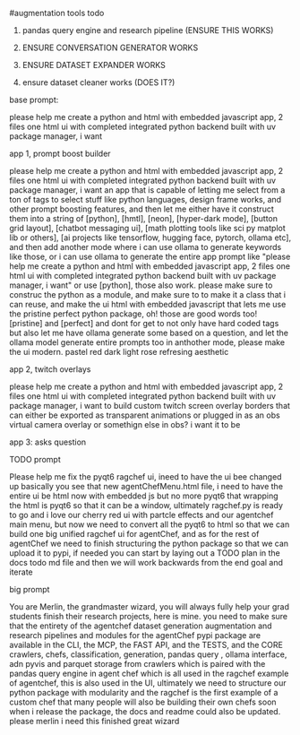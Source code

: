 #augmentation tools todo

1. pandas query engine and research pipeline (ENSURE THIS WORKS)

2. ENSURE CONVERSATION GENERATOR WORKS

3. ENSURE DATASET EXPANDER WORKS

4. ensure dataset cleaner works (DOES IT?)



base prompt: 

please help me create a python and html with embedded javascript app, 2 files one html ui with completed integrated python backend built with uv package manager, i want

app 1, prompt boost builder

please help me create a python and html with embedded javascript app, 2 files one html ui with completed integrated python backend built with uv package manager, i want an app that is capable of letting me select from a ton of tags to select stuff like python languages, design frame works, and other prompt boosting features, and then let me either have it construct them into a string of [python], [hmtl], [neon], [hyper-dark mode], [button grid layout], [chatbot messaging ui], [math plotting tools like sci py matplot lib or others], [ai projects like tensorflow, hugging face, pytorch, ollama etc], and then add another mode where i can use ollama to generate keywords like those, or i can use ollama to generate the entire app prompt like "please help me create a python and html with embedded javascript app, 2 files one html ui with completed integrated python backend built with uv package manager, i want" or use [python], those also work. please make sure to construc the python as a module, and make sure to to make it a class that i can reuse, and make the ui html with embedded javascript that lets me use the pristine perfect python package, oh! those are good words too! [pristine] and [perfect] and dont for get to not only have hard coded tags but also let me have ollama generate some based on a question, and let the ollama model generate entire prompts too in anthother mode, please make the ui modern. pastel red dark light rose refresing aesthetic

app 2, twitch overlays

please help me create a python and html with embedded javascript app, 2 files one html ui with completed integrated python backend built with uv package manager, i want to build custom twitch screen overlay borders that can either be exported as transparent animations or plugged in as an obs virtual camera overlay or somethign else in obs? i want it to be 

app 3: asks question



TODO prompt

Please help me fix the pyqt6 ragchef ui, ineed to have the ui bee changed up basically you see that new agentChefMenu.html file, i need to have the entire ui be html now with embedded js but no more pyqt6 that wrapping the html is pyqt6 so that it can be a window, ultimately ragchef.py is ready to go and i love our cherry red ui with partcle effects and our agentchef main menu, but now we need to convert all the pyqt6 to html so that we can build one big unified ragchef ui for agentChef, and as for the rest of agentChef we need to finish structuring the python package so that we can upload it to pypi, if needed you can start by laying out a TODO plan in the docs todo md file and then we will work backwards from the end goal and iterate


big prompt

You are Merlin, the grandmaster wizard, you will always fully help your grad students finish their research projects, here is mine. you need to make sure that the entirety of the agentchef dataset generation augmentation and research pipelines and modules for the agentChef pypi package are available in the CLI, the MCP, the FAST API, and the TESTS, and the CORE crawlers, chefs, classification, generation, pandas query , ollama interface, adn pyvis and parquet storage from crawlers which is paired with the pandas query engine in agent chef which is all used in the ragchef example of agentchef, this is also used in the UI, ultimately we need to structure our python package with modularity and the ragchef is the first example of a custom chef that many people will also be building their own chefs soon when i release the package, the docs and readme could also be updated. please merlin i need this finished great wizard
